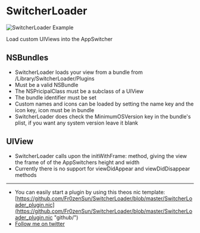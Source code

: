 SwitcherLoader
========
![SwitcherLoader Example](http://f.cl.ly/items/3s3T3K1m3h373f0b2s1i/IMG_0602.PNG "Screenshot")

Load custom UIViews into the AppSwitcher

NSBundles
--------
* SwitcherLoader loads your view from a bundle from /Library/SwitcherLoader/Plugins
* Must be a valid NSBundle
* The NSPricipalClass must be a subclass of a UIView
* The bundle identifier must be set
* Custom names and icons can be loaded by setting the name key and the icon key, icon must be in bundle
* SwitcherLoader does check the MinimumOSVersion key in the bundle's plist, if you want any system version leave it blank

UIView
--------
* SwitcherLoader calls upon the initWithFrame: method, giving the view the frame of of the AppSwitchers height and width
* Currently there is no support for viewDidAppear and viewDidDisappear methods

________
* You can easily start a plugin by using this theos nic template: [https://github.com/Fr0zenSun/SwitcherLoader/blob/master/SwitcherLoader_plugin.nic](https://github.com/Fr0zenSun/SwitcherLoader/blob/master/SwitcherLoader_plugin.nic "github/")
* [Follow me on twitter](http://twitter.com/fr0zensun"Twitter")